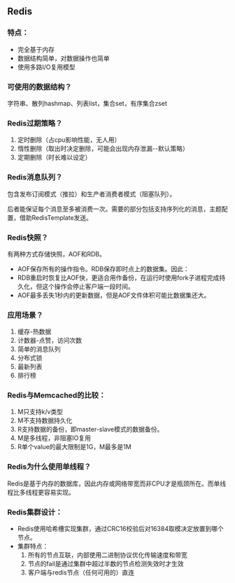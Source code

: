 ## Redis 

### 特点：

- 完全基于内存
- 数据结构简单，对数据操作也简单
- 使用多路I/O复用模型

### 可使用的数据结构？

字符串、散列hashmap、列表list，集合set，有序集合zset

### Redis过期策略？

1. 定时删除（占cpu影响性能，无人用）
2. 惰性删除（取出时决定删除，可能会出现内存泄漏--默认策略）
3. 定期删除（时长难以设定）

### Redis消息队列？
包含发布订阅模式（推拉）和生产者消费者模式（阻塞队列）。

后者能保证每个消息至多被消费一次。需要的部分包括支持序列化的消息，主题配置，借助RedisTemplate发送。

### Redis快照？

有两种方式存储快照，AOF和RDB。
- AOF保存所有的操作指令。RDB保存即时点上的数据集。因此：
- RDB重启时恢复比AOF快，更适合用作备份，在运行时使用fork子进程完成持久化，但这个操作会停止客户端一段时间。
- AOF最多丢失1秒内的更新数据，但是AOF文件体积可能比数据集还大。

### 应用场景？

1. 缓存-热数据
2. 计数器-点赞，访问次数
3. 简单的消息队列
4. 分布式锁
5. 最新列表
6. 排行榜

### Redis与Memcached的比较：

1. M只支持k/v类型
2. M不支持数据持久化
3. R支持数据的备份，即master-slave模式的数据备份。
4. M是多线程，非阻塞IO复用
5. R单个value的最大限制是1G，M最多是1M

### Redis为什么使用单线程？

Redis是基于内存的数据库，因此内存或网络带宽而非CPU才是瓶颈所在。而单线程比多线程更容易实现。

### Redis集群设计：

- Redis使用哈希槽实现集群，通过CRC16校验后对16384取模决定放置到哪个节点。
- 集群特点：
    1. 所有的节点互联，内部使用二进制协议优化传输速度和带宽
    2. 节点的fail是通过集群中超过半数的节点检测失效时才生效
    3. 客户端与redis节点（任何可用的）直连

